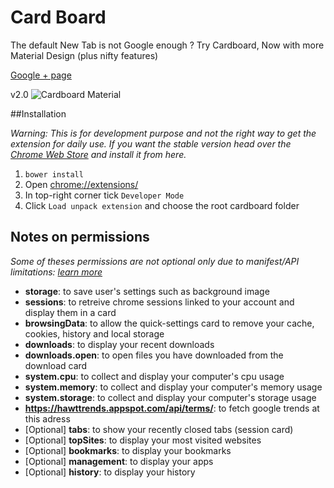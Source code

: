 Card Board
=========

The default New Tab is not Google enough ? Try Cardboard, Now with more Material Design (plus nifty features)

[Google + page](https://plus.google.com/115967816314012668475/about)  

v2.0
![Cardboard Material](https://cloud.githubusercontent.com/assets/1891109/6474276/b2bddb98-c1ff-11e4-8d9b-1ed6f0593929.png)

##Installation

*Warning: This is for development purpose and not the right way to get the extension for daily use. If you want the stable version head over the [Chrome Web Store](https://chrome.google.com/webstore/detail/card-board-new-tab-page/hilmkmopmiomkmehbhajigccnglobaap) and install it from here.*

1. `bower install`
2. Open [chrome://extensions/](chrome://extensions/)
3. In top-right corner tick `Developer Mode`
4. Click `Load unpack extension` and choose the root cardboard folder

## Notes on permissions

*Some of theses permissions are not optional only due to manifest/API limitations: [learn more](https://developer.chrome.com/extensions/permissions)*

- **storage**: to save user's settings such as background image
- **sessions**: to retreive chrome sessions linked to your account and display them in a card
- **browsingData**: to allow the quick-settings card to remove your cache, cookies, history and local storage
- **downloads**: to display your recent downloads
- **downloads.open**: to open files you have downloaded from the download card
- **system.cpu**: to collect and display your computer's cpu usage
- **system.memory**: to collect and display your computer's memory usage
- **system.storage**: to collect and display your computer's storage usage
- **https://hawttrends.appspot.com/api/terms/**: to fetch google trends at this adress
- [Optional] **tabs**: to show your recently closed tabs (session card)
- [Optional] **topSites**: to display your most visited websites
- [Optional] **bookmarks**: to display your bookmarks
- [Optional] **management**: to display your apps
- [Optional] **history**: to display your history
